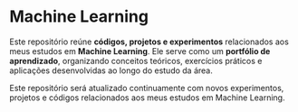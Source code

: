 # Machine Learning
Este repositório reúne **códigos, projetos e experimentos** relacionados aos meus estudos em **Machine Learning**. Ele serve como um **portfólio de aprendizado**, organizando conceitos teóricos, exercícios práticos e aplicações desenvolvidas ao longo do estudo da área.

Este repositório será atualizado continuamente com novos experimentos, projetos e códigos relacionados aos meus estudos em Machine Learning.